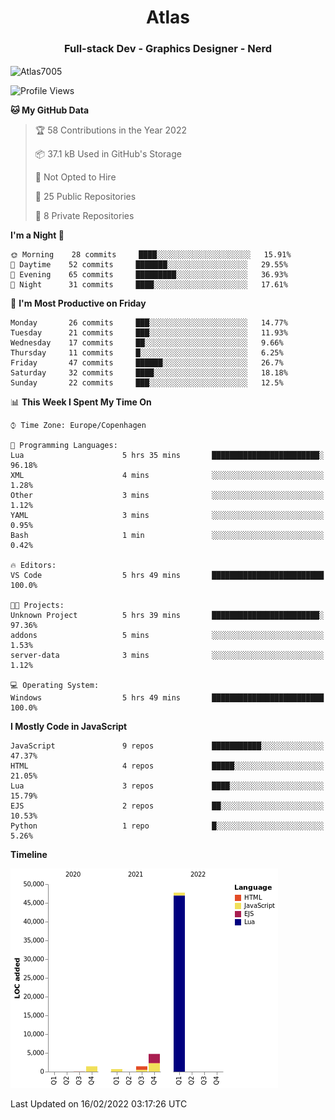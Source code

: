 <h1 align="center">Atlas</h1>
<h3 align="center">Full-stack Dev - Graphics Designer - Nerd</h3>

<p><img align="center" src="https://github-readme-stats.vercel.app/api/top-langs?username=Atlas7005&show_icons=true&locale=en&layout=compact" alt="Atlas7005" /></p>

<!--START_SECTION:waka-->
![Profile Views](http://img.shields.io/badge/Profile%20Views-33-blue)

**🐱 My GitHub Data** 

> 🏆 58 Contributions in the Year 2022
 > 
> 📦 37.1 kB Used in GitHub's Storage 
 > 
> 🚫 Not Opted to Hire
 > 
> 📜 25 Public Repositories 
 > 
> 🔑 8 Private Repositories  
 > 
**I'm a Night 🦉** 

```text
🌞 Morning    28 commits     ████░░░░░░░░░░░░░░░░░░░░░   15.91% 
🌆 Daytime    52 commits     ███████░░░░░░░░░░░░░░░░░░   29.55% 
🌃 Evening    65 commits     █████████░░░░░░░░░░░░░░░░   36.93% 
🌙 Night      31 commits     ████░░░░░░░░░░░░░░░░░░░░░   17.61%

```
📅 **I'm Most Productive on Friday** 

```text
Monday       26 commits     ███░░░░░░░░░░░░░░░░░░░░░░   14.77% 
Tuesday      21 commits     ███░░░░░░░░░░░░░░░░░░░░░░   11.93% 
Wednesday    17 commits     ██░░░░░░░░░░░░░░░░░░░░░░░   9.66% 
Thursday     11 commits     █░░░░░░░░░░░░░░░░░░░░░░░░   6.25% 
Friday       47 commits     ██████░░░░░░░░░░░░░░░░░░░   26.7% 
Saturday     32 commits     ████░░░░░░░░░░░░░░░░░░░░░   18.18% 
Sunday       22 commits     ███░░░░░░░░░░░░░░░░░░░░░░   12.5%

```


📊 **This Week I Spent My Time On** 

```text
⌚︎ Time Zone: Europe/Copenhagen

💬 Programming Languages: 
Lua                      5 hrs 35 mins       ████████████████████████░   96.18% 
XML                      4 mins              ░░░░░░░░░░░░░░░░░░░░░░░░░   1.28% 
Other                    3 mins              ░░░░░░░░░░░░░░░░░░░░░░░░░   1.12% 
YAML                     3 mins              ░░░░░░░░░░░░░░░░░░░░░░░░░   0.95% 
Bash                     1 min               ░░░░░░░░░░░░░░░░░░░░░░░░░   0.42%

🔥 Editors: 
VS Code                  5 hrs 49 mins       █████████████████████████   100.0%

🐱‍💻 Projects: 
Unknown Project          5 hrs 39 mins       ████████████████████████░   97.36% 
addons                   5 mins              ░░░░░░░░░░░░░░░░░░░░░░░░░   1.53% 
server-data              3 mins              ░░░░░░░░░░░░░░░░░░░░░░░░░   1.12%

💻 Operating System: 
Windows                  5 hrs 49 mins       █████████████████████████   100.0%

```

**I Mostly Code in JavaScript** 

```text
JavaScript               9 repos             ███████████░░░░░░░░░░░░░░   47.37% 
HTML                     4 repos             █████░░░░░░░░░░░░░░░░░░░░   21.05% 
Lua                      3 repos             ████░░░░░░░░░░░░░░░░░░░░░   15.79% 
EJS                      2 repos             ██░░░░░░░░░░░░░░░░░░░░░░░   10.53% 
Python                   1 repo              █░░░░░░░░░░░░░░░░░░░░░░░░   5.26%

```


**Timeline**

![Chart not found](https://raw.githubusercontent.com/Atlas7005/Atlas7005/master/charts/bar_graph.png) 


 Last Updated on 16/02/2022 03:17:26 UTC
<!--END_SECTION:waka-->

